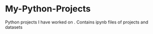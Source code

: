 # My-Python-Projects
Python projects I have worked on .
Contains ipynb files of projects and datasets
